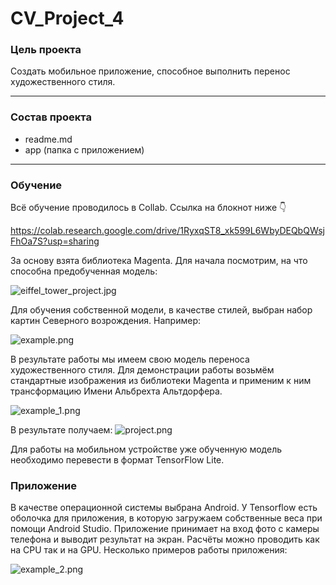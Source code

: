 # CV_Project_4

### Цель проекта
Создать мобильное приложение, способное выполнить перенос художественного стиля.

________________________________________________________________________


### Состав проекта
- readme.md
- app (папка с приложением)

________________________________________________________________________
### Обучение
Всё обучение проводилось в Collab. Ссылка на блокнот ниже 👇

https://colab.research.google.com/drive/1RyxqST8_xk599L6WbyDEQbQWsjFhOa7S?usp=sharing

За основу взята библиотека Magenta. Для начала посмотрим, на что способна предобученная модель:

![eiffel_tower_project.jpg](attachment:eiffel_tower_project.jpg)

Для обучения собственной модели, в качестве стилей, выбран набор картин Северного возрождения. Например:

![example.png](attachment:example.png)

В результате работы мы имеем свою модель переноса художественного стиля. Для демонстрации работы возьмём стандартные изображения из библиотеки Magenta и применим к ним трансформацию Имени Альбрехта Альтдорфера.

![example_1.png](attachment:example_1.png)

В результате получаем:
![project.png](attachment:project.png)

Для работы на мобильном устройстве уже обученную модель необходимо перевести в формат TensorFlow Lite.


###  Приложение

В качестве операционной системы выбрана Android. У Tensorflow есть оболочка для приложения, в которую загружаем собственные веса при помощи Android Studio. Приложение принимает на вход фото с камеры телефона и выводит результат на экран. Расчёты можно проводить как на CPU так и на GPU. Несколько примеров работы приложения:

![example_2.png](attachment:example_2.png)




```python

```

